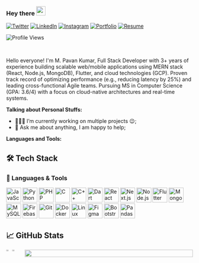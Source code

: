 ### Hey there <img src="https://media.giphy.com/media/hvRJCLFzcasrR4ia7z/giphy.gif" width="25px">

[![Twitter](https://img.shields.io/badge/Twitter-1DA1F2?style=for-the-badge&logo=twitter&logoColor=white)](https://twitter.com/pavan7143mg)
[![LinkedIn](https://img.shields.io/badge/LinkedIn-0077B5?style=for-the-badge&logo=linkedin&logoColor=white)](https://www.linkedin.com/in/mistry-pavan-kumar-5067b21b1)
[![Instagram](https://img.shields.io/badge/Instagram-E4405F?style=for-the-badge&logo=instagram&logoColor=white)](https://www.instagram.com/pavan_kumar143mg/)
[![Portfolio](https://img.shields.io/badge/Portfolio-%23000000.svg?style=for-the-badge&logo=vercel&logoColor=white)](https://pavankumarmistry-portfolio.vercel.app/)
[![Resume](https://img.shields.io/badge/Resume-4285F4?style=for-the-badge&logo=google-drive&logoColor=white)](https://drive.google.com/file/d/1RTLzRAjx6UvHxDTTN3F3JaKu1I9jy_OJ/view)


![Profile Views](https://komarev.com/ghpvc/?username=mistrypavankumar&color=blueviolet&style=flat-square)

<br />

Hello everyone! I'm M. Pavan Kumar, Full Stack Developer with 3+ years of experience building scalable web/mobile applications using MERN stack (React, Node.js, MongoDB), Flutter, and cloud technologies (GCP). Proven track record of optimizing performance (e.g., reducing latency by 25%) and leading cross-functional Agile teams. Pursuing MS in Computer Science (GPA: 3.6/4) with a focus on cloud-native architectures and real-time systems.

**Talking about Personal Stuffs:**

- 👨🏽‍💻 I’m currently working on multiple projects :wink:;
- 💬 Ask me about anything, I am happy to help;                                         

**Languages and Tools:**  

## 🛠 Tech Stack

### 🌈 Languages & Tools

<div align="left">
  <!-- Programming Languages -->
  <img src="https://cdn.jsdelivr.net/gh/devicons/devicon/icons/javascript/javascript-original.svg" width="40" height="40" alt="JavaScript"/>
  <img src="https://cdn.jsdelivr.net/gh/devicons/devicon/icons/python/python-original.svg" width="40" height="40" alt="Python"/>
  <img src="https://cdn.jsdelivr.net/gh/devicons/devicon/icons/php/php-original.svg" width="40" height="40" alt="PHP"/>
  <img src="https://cdn.jsdelivr.net/gh/devicons/devicon/icons/c/c-original.svg" width="40" height="40" alt="C"/>
  <img src="https://cdn.jsdelivr.net/gh/devicons/devicon/icons/cplusplus/cplusplus-original.svg" width="40" height="40" alt="C++"/>
  <img src="https://cdn.jsdelivr.net/gh/devicons/devicon/icons/dart/dart-original.svg" width="40" height="40" alt="Dart"/>
  
  <!-- Frameworks -->
  <img src="https://cdn.jsdelivr.net/gh/devicons/devicon/icons/react/react-original.svg" width="40" height="40" alt="React"/>
  <img src="https://cdn.jsdelivr.net/gh/devicons/devicon/icons/nextjs/nextjs-original.svg" width="40" height="40" alt="Next.js"/>
  <img src="https://cdn.jsdelivr.net/gh/devicons/devicon/icons/nodejs/nodejs-original.svg" width="40" height="40" alt="Node.js"/>
  <img src="https://cdn.jsdelivr.net/gh/devicons/devicon/icons/flutter/flutter-original.svg" width="40" height="40" alt="Flutter"/>
  
  <!-- Databases -->
  <img src="https://cdn.jsdelivr.net/gh/devicons/devicon/icons/mongodb/mongodb-original.svg" width="40" height="40" alt="MongoDB"/>
  <img src="https://cdn.jsdelivr.net/gh/devicons/devicon/icons/mysql/mysql-original.svg" width="40" height="40" alt="MySQL"/>
  <img src="https://cdn.jsdelivr.net/gh/devicons/devicon/icons/firebase/firebase-plain.svg" width="40" height="40" alt="Firebase"/>
  
  <!-- Tools -->
  <img src="https://cdn.jsdelivr.net/gh/devicons/devicon/icons/git/git-original.svg" width="40" height="40" alt="Git"/>
  <img src="https://cdn.jsdelivr.net/gh/devicons/devicon/icons/docker/docker-original.svg" width="40" height="40" alt="Docker"/>
  <img src="https://cdn.jsdelivr.net/gh/devicons/devicon/icons/linux/linux-original.svg" width="40" height="40" alt="Linux"/>
  <img src="https://cdn.jsdelivr.net/gh/devicons/devicon/icons/figma/figma-original.svg" width="40" height="40" alt="Figma"/>
  <img src="https://cdn.jsdelivr.net/gh/devicons/devicon/icons/bootstrap/bootstrap-original.svg" width="40" height="40" alt="Bootstrap"/>
  <img src="https://cdn.jsdelivr.net/gh/devicons/devicon/icons/pandas/pandas-original.svg" width="40" height="40" alt="Pandas"/>
</div>
                                               
## &#x1f4c8; GitHub Stats

<div style="display: flex; justify-content: between; gap: 10px; flex-wrap: nowrap;">
  <div style="display: flex; justify-content: ">
    <img src="https://github-readme-stats.vercel.app/api/top-langs?username=mistrypavankumar&layout=compact&theme=gotham" width="40%" />
    <img src="https://github-readme-stats.vercel.app/api?username=mistrypavankumar&show_icons=true&theme=gotham" width="40%" />
  </div>
  <img src="https://github-readme-streak-stats.herokuapp.com/?user=mistrypavankumar&theme=radical" width="100%" />

</div>

